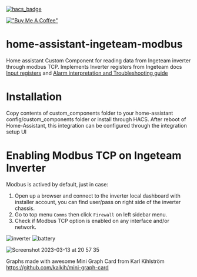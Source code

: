 [![hacs_badge](https://img.shields.io/badge/HACS-Default-orange.svg)](https://github.com/custom-components/hacs)

[!["Buy Me A Coffee"](https://www.buymeacoffee.com/assets/img/custom_images/orange_img.png)](https://www.buymeacoffee.com/vortizhe)

# home-assistant-ingeteam-modbus
Home assistant Custom Component for reading data from Ingeteam inverter through modbus TCP.
Implements Inverter registers from Ingeteam docs [Input registers][1] and [Alarm interpretation and Troubleshooting guide][2]

# Installation
Copy contents of custom_components folder to your home-assistant config/custom_components folder or install through HACS.
After reboot of Home-Assistant, this integration can be configured through the integration setup UI

# Enabling Modbus TCP on Ingeteam Inverter
Modbus is actived by default, just in case:

1. Open up a browser and connect to the inverter local dashboard with installer account, you can find user/pass on right side of the inverter chassis.
2. Go to top menu `Comms` then click `Firewall` on left sidebar menu.
3. Check if Modbus TCP option is enabled on any interface and/or network.

![inverter](https://user-images.githubusercontent.com/777846/224826986-20ac83e1-bbfe-4163-a1d7-60d6f0778f04.png)
![battery](https://user-images.githubusercontent.com/777846/224826994-f1ba6d64-bee5-42a5-ac97-d91afe945a53.png)

![Screenshot 2023-03-13 at 20 57 35](https://user-images.githubusercontent.com/777846/224827579-798e2254-fdb1-43ef-a5d6-37195bf2ce8a.png)

Graphs made with awesome Mini Graph Card from Karl Kihlström https://github.com/kalkih/mini-graph-card


[1]: http://www.ingeras.es/manual/ABH2010IMB08.pdf
[2]: http://www.ingeras.es/manual/ABH2010IMC14.pdf
